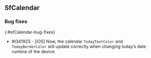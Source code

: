 ## SfCalendar

### Bug fixes
{:#sfCalendar-bug-fixes}

* \#I341923 - [iOS] Now, the calendar `TodayTextColor` and `TodayBorderColor` will update correctly when changing today’s date runtime of the device.
